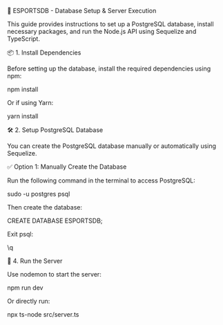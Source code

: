 📌 ESPORTSDB - Database Setup & Server Execution

This guide provides instructions to set up a PostgreSQL database, install necessary packages, and run the Node.js API using Sequelize and TypeScript.

📦 1. Install Dependencies

Before setting up the database, install the required dependencies using npm:

npm install

Or if using Yarn:

yarn install

🛠 2. Setup PostgreSQL Database

You can create the PostgreSQL database manually or automatically using Sequelize.

✅ Option 1: Manually Create the Database

Run the following command in the terminal to access PostgreSQL:

sudo -u postgres psql

Then create the database:

CREATE DATABASE ESPORTSDB;

Exit psql:

\q

🚀 4. Run the Server

Use nodemon to start the server:

npm run dev

Or directly run:

npx ts-node src/server.ts
